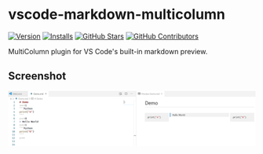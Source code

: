# vscode-markdown-multicolumn
[![Version](https://img.shields.io/vscode-marketplace/v/qiqiworld.vscode-markdown-multicolumn.svg?style=flat-square&label=vscode%20marketplace)](https://marketplace.visualstudio.com/items?itemName=qiqiworld.vscode-markdown-multicolumn)
[![Installs](https://img.shields.io/vscode-marketplace/d/qiqiworld.vscode-markdown-multicolumn.svg?style=flat-square)](https://marketplace.visualstudio.com/items?itemName=qiqiworld.vscode-markdown-multicolumn)
[![GitHub Stars](https://img.shields.io/github/stars/1354092549/vscode-markdown-multicolumn.svg?style=flat-square&label=github%20stars)](https://github.com/1354092549/vscode-markdown-multicolumn)
[![GitHub Contributors](https://img.shields.io/github/contributors/1354092549/vscode-markdown-multicolumn.svg?style=flat-square)](https://github.com/1354092549/vscode-markdown-multicolumn/graphs/contributors)


MultiColumn plugin for VS Code's built-in markdown preview.  

## Screenshot
![Screenshot 1](https://raw.githubusercontent.com/1354092549/vscode-markdown-multicolumn/master/screenshot/1.png)   